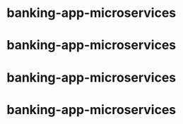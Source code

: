 # banking-app-microservices
# banking-app-microservices
# banking-app-microservices
# banking-app-microservices
